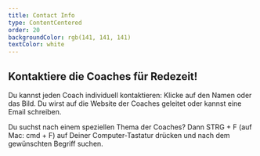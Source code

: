 ```yaml
---
title: Contact Info
type: ContentCentered
order: 20
backgroundColor: rgb(141, 141, 141)
textColor: white
---
```


## Kontaktiere die Coaches für Redezeit!

Du kannst jeden Coach individuell kontaktieren: Klicke auf den Namen oder das Bild.
Du wirst auf die Website der Coaches geleitet oder kannst eine Email schreiben.

Du suchst nach einem speziellen Thema der Coaches? Dann STRG + F (auf Mac: cmd + F) auf Deiner Computer-Tastatur drücken und nach dem gewünschten Begriff suchen.
